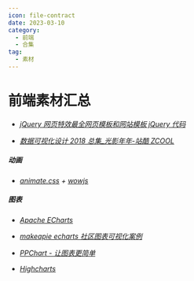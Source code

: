 ```yaml
---
icon: file-contract
date: 2023-03-10
category:
  - 前端  
  - 合集
tag:
  - 素材
---
```


# 前端素材汇总

- _[jQuery 网页特效最全网页模板和网站模板 jQuery 代码](https://www.17sucai.com/)_

- _[数据可视化设计 2018 总集\_光影年年-站酷 ZCOOL](https://www.zcool.com.cn/work/ZMzI2MzUwOTY=.html)_

##### 动画

- _[animate.css](https://animate.style/)_ _+ [wowjs](https://github.com/graingert/wow)_

##### 图表

- _[Apache ECharts](https://echarts.apache.org/zh/index.html)_

- _[makeapie echarts 社区图表可视化案例](https://www.makeapie.cn/echarts)_
- _[PPChart - 让图表更简单](http://ppchart.com/#/)_
- _[Highcharts](https://www.hcharts.cn/demo/highcharts)_
